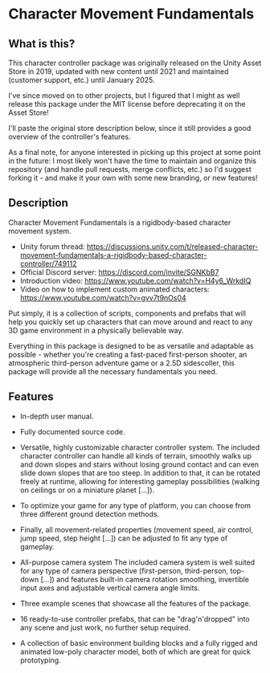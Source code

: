 # Character Movement Fundamentals
## What is this?
This character controller package was originally released on the Unity Asset Store in 2019, updated with new content until 2021 and maintained (customer support, etc.) until January 2025.

I've since moved on to other projects, but I figured that I might as well release this package under the MIT license before deprecating it on the Asset Store!

I'll paste the original store description below, since it still provides a good overview of the controller's features.

As a final note, for anyone interested in picking up this project at some point in the future: I most likely won't have the time to maintain and organize this repository (and handle pull requests, merge conflicts, etc.) so I'd suggest forking it - and make it your own with some new branding, or new features!

## Description
Character Movement Fundamentals is a rigidbody-based character movement system.

- Unity forum thread: https://discussions.unity.com/t/released-character-movement-fundamentals-a-rigidbody-based-character-controller/749112
- Official Discord server: https://discord.com/invite/SGNKbB7
- Introduction video: https://www.youtube.com/watch?v=H4y6_WrkdIQ
- Video on how to implement custom animated characters: https://www.youtube.com/watch?v=gvv7t9nOs04

Put simply, it is a collection of scripts, components and prefabs that will help you quickly set up characters that can move around and react to any 3D game environment in a physically believable way.

Everything in this package is designed to be as versatile and adaptable as possible - whether you're creating a fast-paced first-person shooter, an atmospheric third-person adventure game or a 2.5D sidescoller, this package will provide all the necessary fundamentals you need.

## Features

- In-depth user manual.

- Fully documented source code.

- Versatile, highly customizable character controller system.
The included character controller can handle all kinds of terrain, smoothly walks up and down slopes and stairs without losing ground contact and can even slide down slopes that are too steep.
In addition to that, it can be rotated freely at runtime, allowing for interesting gameplay possibilities (walking on ceilings or on a miniature planet [...]).

- To optimize your game for any type of platform, you can choose from three different ground detection methods.

- Finally, all movement-related properties (movement speed, air control, jump speed, step height [...]) can be adjusted to fit any type of gameplay.

- All-purpose camera system
The included camera system is well suited for any type of camera perspective (first-person, third-person, top-down [...]) and features built-in camera rotation smoothing, invertible input axes and adjustable vertical camera angle limits.

- Three example scenes that showcase all the features of the package.

- 16 ready-to-use controller prefabs, that can be "drag'n'dropped" into any scene and just work, no further setup required.

- A collection of basic environment building blocks and a fully rigged and animated low-poly character model, both of which are great for quick prototyping.
 
